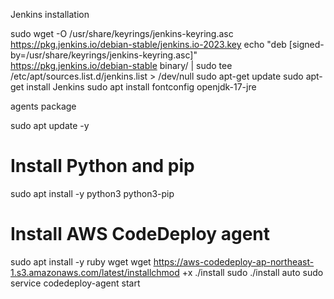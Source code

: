 Jenkins installation

sudo wget -O /usr/share/keyrings/jenkins-keyring.asc \
  https://pkg.jenkins.io/debian-stable/jenkins.io-2023.key
echo "deb [signed-by=/usr/share/keyrings/jenkins-keyring.asc]" \
  https://pkg.jenkins.io/debian-stable binary/ | sudo tee \
  /etc/apt/sources.list.d/jenkins.list > /dev/null
sudo apt-get update
sudo apt-get install Jenkins
sudo apt install fontconfig openjdk-17-jre


agents package

sudo apt update -y

# Install Python and pip
sudo apt install -y python3 python3-pip

# Install AWS CodeDeploy agent
sudo apt install -y ruby wget
wget https://aws-codedeploy-ap-northeast-1.s3.amazonaws.com/latest/installchmod +x ./install
sudo ./install auto
sudo service codedeploy-agent start
